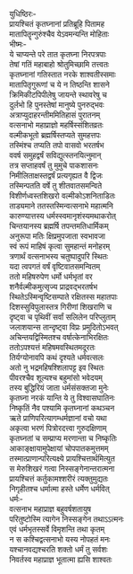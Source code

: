युधिष्ठिरः-  
प्रायश्चितं कृतघ्नानां प्रतिब्रूहि पितामह  
मातापितॄन्गुरुंश्चैव येऽवमन्यन्ति मोहिताः  
भीष्मः-  
ये चाप्यन्ते परे तात कृतघ्ना निरपत्रपाः  
तेषां गतिं महाबाहो श्रोतुमिच्छामि तत्त्वतः  
कृतघ्नानां गतिस्तात नरके शाश्वतीस्समाः  
मातापितृगुरूणां च ये न तिष्ठन्ति शासने  
क्रिमिकीटपिपीलेषु जायन्ते स्थावरेषु च  
दुर्लभो हि पुनस्तेषां मानुष्ये पुनरुद्भवः  
अत्राप्युदाहरन्तीममितिहासं पुरातनम्  
वत्सनाभो महाप्राज्ञो महर्षिस्संशितव्रतः  
वल्मीकभूतो ब्रह्मर्षिस्तप्यते सुमहत्तपः  
तस्मिंश्च तप्यति तपो वासवो भरतर्षभ  
ववर्ष समुहद्वर्षं सविद्युत्स्तनयित्नुमान्  
तत्र सप्ताहवर्षं तु मुमुचे पाकशासनः  
निमीलिताक्षस्तद्वर्षं प्रत्यगृह्यत वै द्विजः  
तस्मिन्पतति वर्षे तु शीतवातसमन्विते  
विशीर्णध्वस्तशिखरो वल्मीकोऽशनिताडितः  
ताड्यमाने ततस्तस्मिन्वत्सनाभे महात्मनि  
कारुण्यात्तस्य धर्मस्स्वमानृशंस्यमथाकरोत्  
चिन्तयानस्य ब्रह्मर्षि तपन्तमतिधार्मिकम्  
अनुरूपा मतिः क्षिप्रमुपजाता स्वभावजा  
स्वं रूपं माहिषं कृत्वा सुमहान्तं मनोहरम्  
त्रणार्थं वत्सनाभस्य चतुष्पादुपरि स्थितः  
यदा त्वपगतं वर्षं वृष्टिवातसमन्वितम्  
ततो महिषरुपेण धर्मो धर्मभृतां वर  
शनैर्वल्मीकमुत्सृज्य प्राद्रवद्भरतर्षभ  
स्थितेऽस्मिन्वृष्टिसम्पाते रक्षितस्स महातपाः  
दिशस्सुविपुलास्तत्र गिरीणां शिखराणि च  
दृष्ट्वा च पृथिवीं सर्वां सलिलेन परिप्लुताम्  
जलाशयान्स तान्दृष्ट्वा विप्रः प्रमुदितोऽभवत्  
अचिन्तयद्विस्मितश्च वर्षात्केनाभिरक्षितः  
ततोऽपश्यत्तं महिषमवस्थितमदूरतः  
तिर्यग्योनावपि कथं दृश्यते धर्मवत्सलः  
अतो नु भद्रमहिषश्शिलापट्ट इव स्थितः  
पीवरश्चैव शूल्यश्च बहुमांसो भवेदयम्  
तस्य बुद्धिरियं जाता धर्मसंसक्तजा मुनेः  
कृतघ्ना नरकं यान्ति ये तु विश्वासघातिनः  
निष्कृतिं नैव पश्यामि कृतघ्नानां कथञ्चन  
ऋते प्राणिपरित्यागम्धर्मज्ञानां वचो यथा  
अकृत्वा भरणं पित्रोरदत्त्वा गुरुदक्षिणाम्  
कृतघ्नतां च सम्प्राप्य मरणान्ता च निष्कृतिः  
आकाङ्क्षायामुपेक्षायां चोपपातकमुत्तमम्  
तस्मात्प्राणान्परित्यक्ष्ये प्रायश्चित्तार्थमित्युत  
स मेरुशिखरं गत्वा निस्सङ्गेनान्तरात्मना  
प्रायश्चित्तं कर्तुकामश्शरीरं त्यक्तुमुद्यतः  
निगृहीतश्च धर्मात्मा हस्ते धर्मेण धर्मवित्  
धर्मः-  
वत्सनाभ महाप्राज्ञ बहुवर्षशतायुष  
परितुष्टोस्मि त्यागेन निस्सङ्गेन तथाऽऽत्मनः  
एवं धर्मभृतस्सर्वे विमृशन्ति तथा कृतम्  
न स कश्चिद्वत्सनाभो यस्य नोपहतं मनः  
यश्चानवद्यश्चरति शक्तो धर्मं तु सर्वशः  
निवर्तस्व महाप्राज्ञ भूतात्मा ह्यसि शाश्वतः  
